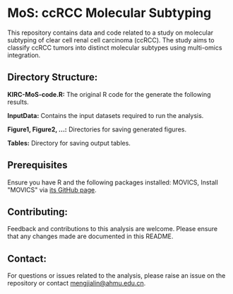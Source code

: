 # MoS: ccRCC Molecular Subtyping
This repository contains data and code related to a study on molecular subtyping of clear cell renal cell carcinoma (ccRCC). The study aims to classify ccRCC tumors into distinct molecular subtypes using multi-omics integration.

## Directory Structure:
**KIRC-MoS-code.R:** The original R code for the generate the following results. 

**InputData:** Contains the input datasets required to run the analysis.

**Figure1, Figure2, ...:** Directories for saving generated figures.

**Tables:** Directory for saving output tables.

## Prerequisites
Ensure you have R and the following packages installed:
MOVICS,  Install "MOVICS" via [its GitHub page](https://github.com/xlucpu/MOVICS).

## Contributing:
Feedback and contributions to this analysis are welcome. Please ensure that any changes made are documented in this README.

## Contact:
For questions or issues related to the analysis, please raise an issue on the repository or contact mengjialin@ahmu.edu.cn.
